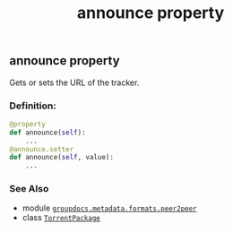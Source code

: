 ﻿---
title: announce property
second_title: GroupDocs.Metadata for Python via .NET API References
description: 
type: docs
url: /python-net/groupdocs.metadata.formats.peer2peer/torrentpackage/announce/
is_root: false
weight: 100
---

## announce property


Gets or sets the URL of the tracker.
### Definition:
```python
@property
def announce(self):
    ...
@announce.setter
def announce(self, value):
    ...
```

### See Also
* module [`groupdocs.metadata.formats.peer2peer`](../../)
* class [`TorrentPackage`](/metadata/python-net/groupdocs.metadata.formats.peer2peer/torrentpackage)
